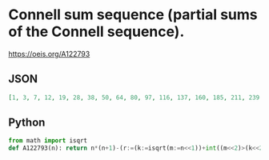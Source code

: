 # Connell sum sequence \(partial sums of the Connell sequence\)\.
https://oeis.org/A122793
## JSON
```JSON
[1, 3, 7, 12, 19, 28, 38, 50, 64, 80, 97, 116, 137, 160, 185, 211, 239, 269, 301, 335, 371, 408, 447, 488, 531, 576, 623, 672, 722, 774, 828, 884, 942, 1002, 1064, 1128, 1193, 1260, 1329, 1400, 1473, 1548, 1625, 1704, 1785, 1867, 1951, 2037, 2125, 2215, 2307, 2401, 2497, 2595, 2695, 2796, 2899, 3004, 3111, 3220]
```
## Python
```Python
from math import isqrt
def A122793(n): return n*(n+1)-(r:=(k:=isqrt(m:=n<<1))+int((m<<2)>(k<<2)*(k+1)+1))*((6*n+1)-r**2)//6 # _Chai Wah Wu_, Jul 26 2022
```
